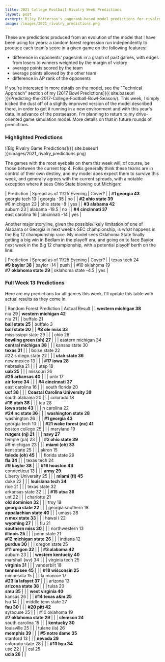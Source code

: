 ```yaml
---
title: 2021 College Football Rivalry Week Predictions
layout: post
excerpt: Riley Patterson's pagerank-based model predictions for rivalry week 2021.
image: /images/2021_rivalry_predictions.png
---
```


These are predictions produced from an evolution of the model that I have been using for years: a random forest regression run independently to produce each team's score in a given game on the following features:
* difference in opponents' pagerank in a graph of past games, with edges from losers to winners weighted by the margin of victory
* average points scored by the team
* average points allowed by the other team
* difference in AP rank of the opponents

If you're interested in more details on the model, see the "Technical Approach" section of my [2017 Bowl Predictions]({{ site.baseurl }}/Predicting-the-2017-College-Football-Bowl-Season/). This week, I simply kicked the dust off of a slightly improved version of the model described there, in order to get it running in a new environment and with this year's data. In advance of the postseason, I'm planning to return to my drive-oriented game simulation model. More details on that in future rounds of predictions.

### Highlighted Predictions

![Big Rivalry Game Predictions]({{ site.baseurl }}/images/2021_rivalry_predictions.png)

The games with the most eyeballs on them this week will, of course, be those between the current top 4. Folks generally think these teams are in control of their own destiny, and my model does expect them to survive this week, and generally agrees with the current spreads, with a notable exception where it sees Ohio State blowing out Michigan:

| Prediction | Spread as of 11/25 Evening | Cover? |
| **#1 georgia 43**<br>georgia tech 10 | georgia -35 | no |
| **#2 ohio state 39**<br>#6 michigan 23 | ohio state -8 | yes |
| **#3 alabama 42**<br>auburn 23 | alabama -19.5 | no |
| **#4 cincinnati 37**<br>east carolina 16 | cincinnati -14 | yes |

Another major storyline, given the possible/likely limitation of one of Alabama or Georgia in next week's SEC championship, is what happens in the Big 12 championship race. My model sees Oklahoma State finally getting a big win in Bedlam in the playoff era, and going on to face Baylor next week in the Big 12 championship, with a potential playoff berth on the line:

| Prediction | Spread as of 11/25 Evening | Cover? |
| texas tech 24<br>**#9 baylor 38** | baylor -14 | push |
| #10 oklahoma 19<br>**#7 oklahoma state 29** | oklahoma state -4.5 | yes |

### Full Week 13 Predictions

Here are my predictions for all games this week. I'll update this table with actual results as they come in.

| Random Forest Prediction | Actual Result |
| **western michigan 38**<br>niu 29 | **western michigan 42**<br>niu 21 |
| buffalo 21<br>**ball state 25** | buffalo 3<br>**ball state 20** |
| **#8 ole miss 33**<br>mississippi state 29 |  |
| ohio 26<br>**bowling green (oh) 27** |  |
| eastern michigan 34<br>**central michigan 38** |  |
| kansas state 30<br>**texas 31** |  |
| boise state 22<br>#22 s diego state 22 |  |
| **utah state 36**<br>new mexico 13 |  |
| **#17 iowa 28**<br>nebraska 21 |  |
| utep 18<br>**uab 25** |  |
| missouri 26<br>**#25 arkansas 40** |  |
| unlv 17<br>**air force 34** |  |
| **#4 cincinnati 37**<br>east carolina 16 |  |
| south florida 20<br>**ucf 38** |  |
| **Coastal Carolina University 39**<br>south alabama 20 |  |
| colorado 18<br>**#16 utah 38** |  |
| tcu 28<br>**iowa state 43** |  |
| n carolina 22<br>**#24 nc state 36** |  |
| **washington state 28**<br>washington 26 |  |
| **#1 georgia 43**<br>georgia tech 10 |  |
| **#21 wake forest (nc) 41**<br>boston college 25 |  |
| maryland 19<br>**rutgers (nj) 21** |  |
| **navy 27**<br>temple (pa) 23 |  |
| **#2 ohio state 39**<br>#6 michigan 23 |  |
| **miami (oh) 33**<br>kent state 25 |  |
| akron 15<br>**toledo (oh) 45** |  |
| florida state 29<br>**fla 34** |  |
| texas tech 24<br>**#9 baylor 38** |  |
| **#19 houston 43**<br>connecticut 13 |  |
| **army 29**<br>Liberty University 25 |  |
| **miami (fl) 45**<br>duke 22 |  |
| **louisiana tech 34**<br>rice 21 |  |
| texas state 32<br>arkansas state 32 |  |
| **#15 utsa 36**<br>unt 22 |  |
| charlotte 21<br>**old dominion 32** |  |
| troy 19<br>**georgia state 22** |  |
| georgia southern 18<br>**appalachian state 40** |  |
| umass 28<br>**n mex state 33** |  |
| hawai i 22<br>**wyoming 27** |  |
| fiu 21<br>**southern miss 30** |  |
| northwestern 13<br>**illinois 25** |  |
| penn state 21<br>**#12 michigan state 26** |  |
| indiana 12<br>**purdue 30** |  |
| oregon state 25<br>**#11 oregon 32** |  |
| **#3 alabama 42**<br>auburn 23 |  |
| **western kentucky 40**<br>marshall (wv) 34 |  |
| virginia tech 25<br>**virginia 31** |  |
| vanderbilt 18<br>**tennessee 45** |  |
| **#18 wisconsin 25**<br>minnesota 15 |  |
| la monroe 17<br>**#23 la lafayet 37** |  |
| arizona 13<br>**arizona state 38** |  |
| tulsa 20<br>**smu 35** |  |
| **west virginia 40**<br>kansas 26 |  |
| **#14 texas a&m 25**<br>lsu 14 |  |
| middle tenn state 27<br>**fau 30** |  |
| **#20 pitt 42**<br>syracuse 25 |  |
| #10 oklahoma 19<br>**#7 oklahoma state 29** |  |
| **clemson 24**<br>south carolina 15 |  |
| **kentucky 30**<br>louisville 25 |  |
| tulane (la) 26<br>**memphis 39** |  |
| **#5 notre dame 35**<br>stanford 13 |  |
| **nevada 29**<br>colorado state 28 |  |
| **#13 byu 34**<br>usc 22 |  |
| cal 25<br>**ucla 28** |  |
